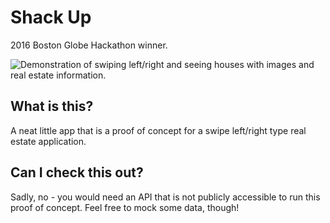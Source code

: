 # Shack Up
2016 Boston Globe Hackathon winner.

![Demonstration of swiping left/right and seeing houses with images and real estate information.](https://github.com/gopperman/ShackUp/blob/master/shackup.gif)

## What is this?
A neat little app that is a proof of concept for a swipe left/right type real estate application.

## Can I check this out?
Sadly, no - you would need an API that is not publicly accessible to run this proof of concept. Feel free to mock some data, though!

